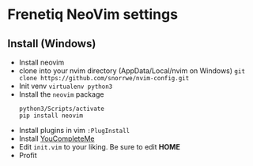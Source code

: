 # Frenetiq NeoVim settings

## Install (Windows)

- Install neovim
- clone into your nvim directory (AppData/Local/nvim on Windows) `git clone https://github.com/snorrwe/nvim-config.git` 
- Init venv `virtualenv python3`
- Install the `neovim` package
    ```
    python3/Scripts/activate
    pip install neovim
    ```
- Install plugins in vim `:PlugInstall`
- Install [YouCompleteMe](https://github.com/Valloric/YouCompleteMe#contents)
- Edit `init.vim` to your liking. Be sure to edit __HOME__
- Profit

